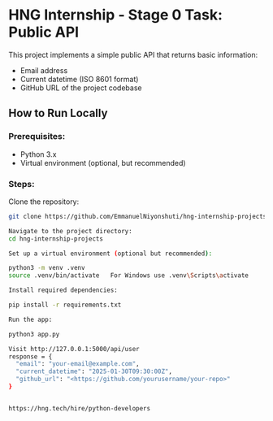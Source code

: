 # HNG Internship - Stage 0 Task: Public API

This project implements a simple public API that returns basic information:
- Email address
- Current datetime (ISO 8601 format)
- GitHub URL of the project codebase

## How to Run Locally

### Prerequisites:
- Python 3.x
- Virtual environment (optional, but recommended)

### Steps:
Clone the repository:
```bash
git clone https://github.com/EmmanuelNiyonshuti/hng-internship-projects

Navigate to the project directory:
cd hng-internship-projects

Set up a virtual environment (optional but recommended):

python3 -m venv .venv
source .venv/bin/activate   For Windows use .venv\Scripts\activate

Install required dependencies:

pip install -r requirements.txt

Run the app:

python3 app.py

Visit http://127.0.0.1:5000/api/user
response = {
  "email": "your-email@example.com",
  "current_datetime": "2025-01-30T09:30:00Z",
  "github_url": "<https://github.com/yourusername/your-repo>"
}


https://hng.tech/hire/python-developers

